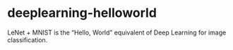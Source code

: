 # deeplearning-helloworld
LeNet + MNIST is the “Hello, World” equivalent of Deep Learning for image classification.
